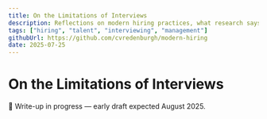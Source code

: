 ```yaml
---
title: On the Limitations of Interviews
description: Reflections on modern hiring practices, what research says, and the implications for organizations.
tags: ["hiring", "talent", "interviewing", "management"]
githubUrl: https://github.com/cvredenburgh/modern-hiring
date: 2025-07-25
---
```


# On the Limitations of Interviews


🚧 Write-up in progress — early draft expected August 2025.